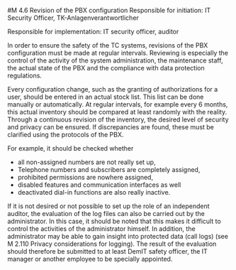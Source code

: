 #M 4.6 Revision of the PBX configuration
Responsible for initiation: IT Security Officer, TK-Anlagenverantwortlicher

Responsible for implementation: IT security officer, auditor

In order to ensure the safety of the TC systems, revisions of the PBX configuration must be made at regular intervals. Reviewing is especially the control of the activity of the system administration, the maintenance staff, the actual state of the PBX and the compliance with data protection regulations.

Every configuration change, such as the granting of authorizations for a user, should be entered in an actual stock list. This list can be done manually or automatically. At regular intervals, for example every 6 months, this actual inventory should be compared at least randomly with the reality. Through a continuous revision of the inventory, the desired level of security and privacy can be ensured. If discrepancies are found, these must be clarified using the protocols of the PBX.

For example, it should be checked whether

* all non-assigned numbers are not really set up,
* Telephone numbers and subscribers are completely assigned,
* prohibited permissions are nowhere assigned,
* disabled features and communication interfaces as well
* deactivated dial-in functions are also really inactive.


If it is not desired or not possible to set up the role of an independent auditor, the evaluation of the log files can also be carried out by the administrator. In this case, it should be noted that this makes it difficult to control the activities of the administrator himself. In addition, the administrator may be able to gain insight into protected data (call logs) (see M 2.110 Privacy considerations for logging). The result of the evaluation should therefore be submitted to at least DemIT safety officer, the IT manager or another employee to be specially appointed.




